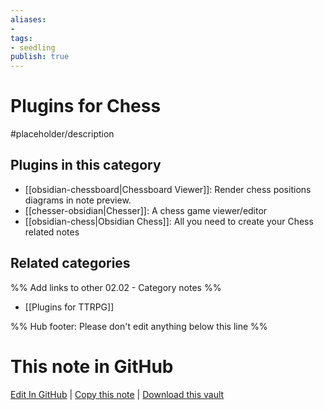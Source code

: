 ```yaml
---
aliases:
- 
tags: 
- seedling 
publish: true
---
```



# Plugins for Chess

#placeholder/description

## Plugins in this category

- [[obsidian-chessboard|Chessboard Viewer]]: Render chess positions diagrams in note preview.
- [[chesser-obsidian|Chesser]]: A chess game viewer/editor
- [[obsidian-chess|Obsidian Chess]]: All you need to create your Chess related notes

## Related categories

%% Add links to other 02.02 - Category notes %%

- [[Plugins for TTRPG]]

%% Hub footer: Please don't edit anything below this line %%

# This note in GitHub

<span class="git-footer">[Edit In GitHub](https://github.dev/obsidian-community/obsidian-hub/blob/main/02%20-%20Community%20Expansions/02.01%20Plugins%20by%20Category/Plugins%20for%20Chess.md "git-hub-edit-note") | [Copy this note](https://raw.githubusercontent.com/obsidian-community/obsidian-hub/main/02%20-%20Community%20Expansions/02.01%20Plugins%20by%20Category/Plugins%20for%20Chess.md "git-hub-copy-note") | [Download this vault](https://github.com/obsidian-community/obsidian-hub/archive/refs/heads/main.zip "git-hub-download-vault") </span>
